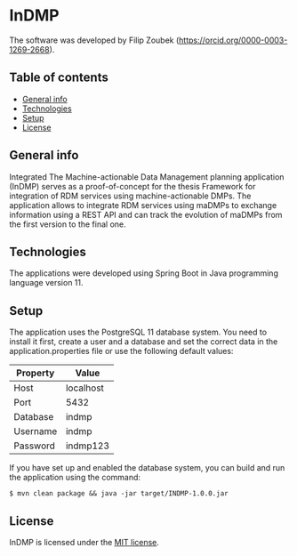 # InDMP

The software was developed by Filip Zoubek (https://orcid.org/0000-0003-1269-2668).

## Table of contents
* [General info](#general-info)
* [Technologies](#technologies)
* [Setup](#setup)
* [License](#license)

## General info

Integrated The Machine-actionable Data Management planning application (InDMP) serves as a proof-of-concept for the thesis Framework for integration of RDM services using machine-actionable DMPs. The application allows to integrate RDM services using maDMPs to exchange information using a REST API and can track the evolution of maDMPs from the first version to the final one.

## Technologies
The applications were developed using Spring Boot in Java programming language version 11.

## Setup

The application uses the PostgreSQL 11 database system. You need to install it first, create a user and a database and set the correct data in the application.properties file or use the following default values:

| Property    | Value |
| ----------- | ----------- |
| Host      | localhost       |
| Port      | 5432       |
| Database      | indmp       |
| Username   | indmp        |
| Password   | indmp123        |

If you have set up and enabled the database system, you can build and run the application using the command:

```
$ mvn clean package && java -jar target/INDMP-1.0.0.jar
```

## License

InDMP is licensed under the [MIT license](https://github.com/e11938258/InDMP/blob/main/LICENSE).
